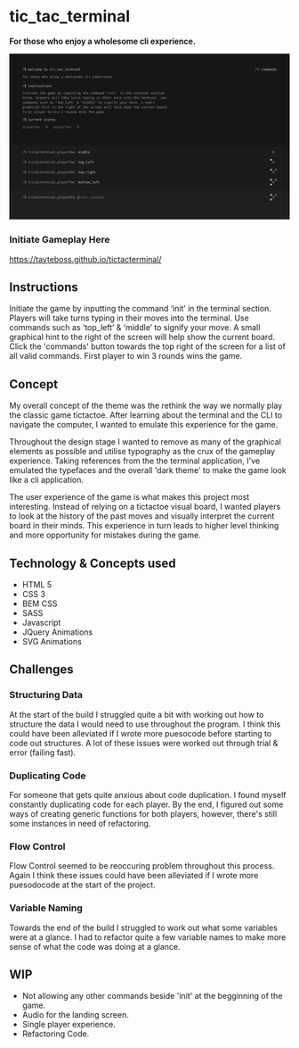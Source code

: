 # tic_tac_terminal
**For those who enjoy a wholesome cli experience.**

![tic_tac_toe screenshot](screenshot.jpg)

### Initiate Gameplay Here
https://tayteboss.github.io/tictacterminal/

## Instructions
Initiate the game by inputting the command ‘init’ in the terminal section. Players will take turns typing in their moves into the terminal. Use commands such as ‘top_left’ & ‘middle’ to signify your move. A small graphical hint to the right of the screen will help show the current board. Click the 'commands' button towards the top right of the screen for a list of all valid commands. First player to win 3 rounds wins the game.

## Concept
My overall concept of the theme was the rethink the way we normally play the classic game tictactoe. After learning about the terminal and the CLI to navigate the computer, I wanted to emulate this experience for the game. 

Throughout the design stage I wanted to remove as many of the graphical elements as possible and utilise typography as the crux of the gameplay experience. Taking references from the the terminal application, I've emulated the typefaces and the overall 'dark theme' to make the game look like a cli application.

The user experience of the game is what makes this project most interesting. Instead of relying on a tictactoe visual board, I wanted players to look at the history of the past moves and visually interpret the current board in their minds. This experience in turn leads to higher level thinking and more opportunity for mistakes during the game.

## Technology & Concepts used
* HTML 5
* CSS 3
* BEM CSS
* SASS
* Javascript
* JQuery Animations
* SVG Animations

## Challenges
### Structuring Data
At the start of the build I struggled quite a bit with working out how to structure the data I would need to use throughout the program. I think this could have been alleviated if I wrote more puesocode before starting to code out structures. A lot of these issues were worked out through trial & error (failing fast).

### Duplicating Code
For someone that gets quite anxious about code duplication. I found myself constantly duplicating code for each player. By the end, I figured out some ways of creating generic functions for both players, however, there's still some instances in need of refactoring. 

### Flow Control
Flow Control seemed to be reoccuring problem throughout this process. Again I think these issues could have been alleviated if I wrote more puesodocode at the start of the project.

### Variable Naming
Towards the end of the build I struggled to work out what some variables were at a glance. I had to refactor quite a few variable names to make more sense of what the code was doing at a glance.

## WIP
* Not allowing any other commands beside 'init' at the begginning of the game.
* Audio for the landing screen.
* Single player experience.
* Refactoring Code.